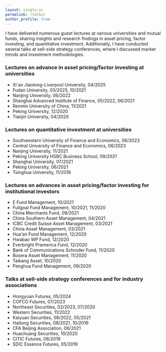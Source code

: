 ```yaml
---
layout: single-sc
permalink: /talks/
author_profile: true
---
```


I have delivered numerous guest lectures at various universities and mutual funds, sharing insights and research findings in asset pricing, factor investing, and quantitative investment. Additionally, I have conducted several talks at sell-side strategy conferences, where I discussed market trends and investment methodologies.

<h3>Lectures on advance in asset pricing/factor investing at universities</h3>

* Xi'an Jiaotong-Liverpool University, 04/2025
* Fudan University, 03/2025, 10/2021
* Nanjing University, 06/2022
* Shanghai Advanced Institute of Finance, 05/2022, 06/2021
* Renmin University of China, 11/2021
* Peking University, 12/2020
* Tianjin University, 04/2020

<h3>Lectures on quantitative investment at universities</h3>

* Southwestern University of Finance and Economics, 06/2023
* Central University of Finance and Economics, 06/2023
* Nanjing University, 11/2021
* Peking University HSBC Business School, 09/2021
* Shanghai University, 07/2021
* Peking University, 06/2021
* Tsinghua University, 11/2018

<h3>Lectures on advances in asset pricing/factor investing for institutional investors</h3>

* E Fund Management, 10/2021
* Fullgoal Fund Management, 10/2021, 11/2020
* China Merchants Fund, 09/2021
* China Southern Asset Management, 04/2021
* ICBC Credit Suisse Asset Management, 03/2021
* China Asset Management, 03/2021
* Hua'an Fund Management, 12/2020
* Hwabao WP Fund, 12/2020
* Everbright Pramerica Fund, 12/2020
* Bank of Communications Schroder Fund, 11/2020
* Bosera Asset Management, 11/2020
* Taikang Asset, 10/2020
* Penghua Fund Management, 09/2020

<h3>Talks at sell-side strategy conferences and for industry associations</h3>

* Hongyuan Futures, 05/2024
* COFCO Futures, 07/2023
* Northeast Securities, 02/2023, 07/2020
* Western Securities, 11/2022
* Kaiyuan Securities, 08/2022, 05/2021
* Haitong Securities, 08/2021, 10/2019
* CFA Beijing Association, 06/2021
* Huachuang Securities, 10/2020
* CITIC Futures, 08/2019
* SDIC Essence Futures, 05/2019
